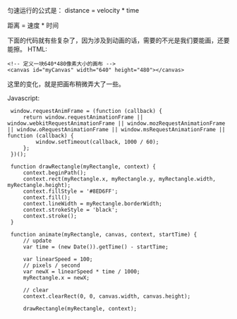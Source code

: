 匀速运行的公式是：
distance = velocity * time

距离 = 速度 * 时间

下面的代码就有些复杂了，因为涉及到动画的话，需要的不光是我们要能画，还要能擦。
HTML:

```
<!-- 定义一块640*480像素大小的画布 -->
<canvas id="myCanvas" width="640" height="480"></canvas>
```
这里的变化，就是把画布稍微弄大了一些。

Javascript:
```
 window.requestAnimFrame = (function (callback) {
     return window.requestAnimationFrame || window.webkitRequestAnimationFrame || window.mozRequestAnimationFrame || window.oRequestAnimationFrame || window.msRequestAnimationFrame || function (callback) {
         window.setTimeout(callback, 1000 / 60);
     };
 })();

 function drawRectangle(myRectangle, context) {
     context.beginPath();
     context.rect(myRectangle.x, myRectangle.y, myRectangle.width, myRectangle.height);
     context.fillStyle = '#8ED6FF';
     context.fill();
     context.lineWidth = myRectangle.borderWidth;
     context.strokeStyle = 'black';
     context.stroke();
 }

 function animate(myRectangle, canvas, context, startTime) {
     // update
     var time = (new Date()).getTime() - startTime;

     var linearSpeed = 100;
     // pixels / second
     var newX = linearSpeed * time / 1000;
     myRectangle.x = newX;

     // clear
     context.clearRect(0, 0, canvas.width, canvas.height);

     drawRectangle(myRectangle, context);

     // request new frame
     requestAnimFrame(function () {
         animate(myRectangle, canvas, context, startTime);
     });
 }

 // 准备一块二维世界的画布
 var canvas = document.getElementById('myCanvas');
 var context = canvas.getContext('2d');

 var myRectangle = {
     x: 0,
     y: 75,
     width: 100,
     height: 50,
     borderWidth: 5
 };

 animate(myRectangle, canvas, context, new Date().getTime());
```

这里的代码就有些复杂了，我们先看效果：

![](Screen Shot 2015-08-11 at 7.24.30 PM.png)

这个不容易看效果的，因为这里的书还是静态的，不能动态展示。
可以到这里看效果：
http://jsfiddle.net/archcra/cko20q88/

如果还是没效果，就执行一下那个Run。

这里的速度是这句：
```
     var linearSpeed = 100;
```
即一秒钟走100个像素；可以修改这个速度，以观察一下效果。










参考链接：
http://www.html5canvastutorials.com/advanced/html5-canvas-transform-rotate-tutorial/


